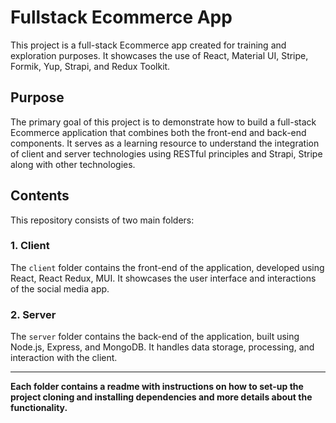 # Fullstack Ecommerce App

This project is a full-stack Ecommerce app created for training and exploration purposes. It showcases the use of React, Material UI, Stripe, Formik, Yup, Strapi, and Redux Toolkit.

## Purpose

The primary goal of this project is to demonstrate how to build a full-stack Ecommerce application that combines both the front-end and back-end components. It serves as a learning resource to understand the integration of client and server technologies using RESTful principles and Strapi, Stripe along with other technologies.

## Contents

This repository consists of two main folders:

### 1. Client

The `client` folder contains the front-end of the application, developed using React, React Redux, MUI. It showcases the user interface and interactions of the social media app.

### 2. Server

The `server` folder contains the back-end of the application, built using Node.js, Express, and MongoDB. It handles data storage, processing, and interaction with the client.

---

**Each folder contains a readme with instructions on how to set-up the project cloning and installing dependencies and more details about the functionality.**